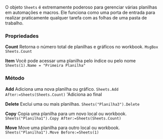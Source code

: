 O objeto `Sheets` é extremamente poderoso para gerenciar várias planilhas em automações e macros. Ele funciona como uma porta de entrada para realizar praticamente qualquer tarefa com as folhas de uma pasta de trabalho.

### Propriedades
**Count**
Retorna o número total de planilhas e gráficos no workbook.
`MsgBox Sheets.Count`

**Item**
Você pode acessar uma planilha pelo índice ou pelo nome
`Sheets(1).Name = "Primeira Planilha"`

### Método
**Add**
Adiciona uma nova planilha ou gráfico.
`Sheets.Add After:=Sheets(Sheets.Count)` 'Adiciona ao final

**Delete**
Exclui uma ou mais planilhas.
`Sheets("Planilha3").Delete`

**Copy**
Copia uma planilha para um novo local ou workbook.
`Sheets("Planilha1").Copy After:=Sheets(Sheets.Count)`

**Move**
Move uma planilha para outro local ou workbook.
`Sheets("Planilha1").Move Before:=Sheets(1)`
